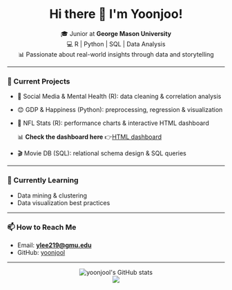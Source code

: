 <h1 align="center">Hi there 👋 I'm Yoonjoo!</h1>

<p align="center">
🎓 Junior at <strong>George Mason University</strong>  
<br/>
💻 R | Python | SQL | Data Analysis  
<br/>
📊 Passionate about real-world insights through data and storytelling
</p>

---

### 🔭 Current Projects
- 🧠 Social Media & Mental Health (R): data cleaning & correlation analysis  
- 😊 GDP & Happiness (Python): preprocessing, regression & visualization  
- 🏈 NFL Stats (R): performance charts & interactive HTML dashboard

  
  📊 **Check the dashboard here** 👉[HTML dashboard](https://ylee219.shinyapps.io/NFL_Analysis/)
- 🎬 Movie DB (SQL): relational schema design & SQL queries

---

### 🌱 Currently Learning
- Data mining & clustering
- Data visualization best practices


---

### 📫 How to Reach Me
- Email: **ylee219@gmu.edu**
- GitHub: [yoonjool](https://github.com/yoonjool)

---

<p align="center">
  <img src="https://github-readme-stats.vercel.app/api?username=yoonjool&show_icons=true&theme=radical" alt="yoonjool's GitHub stats" />
  <br/>
  <img src="https://img.shields.io/badge/Data%20Science-R%20%7C%20Python%20%7C%20SQL-success" />
</p>
